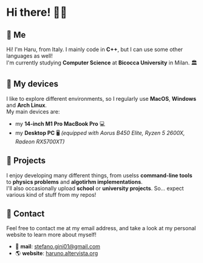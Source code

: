 # Hi there! 👋🏻  
## 🎏 Me  
Hi! I'm Haru, from Italy. I mainly code in **C++**, but I can use some other languages as well!   
I'm currently studying **Computer Science** at **Bicocca University** in Milan. 🏛️

## 📯 My devices  
I like to explore different environments, so I regularly use **MacOS**, **Windows** and **Arch Linux**.  
My main devices are:  
- my **14-inch M1 Pro MacBook Pro** 💻
- my **Desktop PC** 🖥️ *(equipped with Aorus B450 Elite, Ryzen 5 2600X, Radeon RX5700XT)*

## 🚀 Projects  
I enjoy developing many different things, from uselss **command-line tools** to **physics problems** and **algotirhm implementations**.  
I'll also occasionally upload **school** or **university projects**. So... expect various kind of stuff from my repos! 

## 🧬 Contact
Feel free to contact me at my email address, and take a look at my personal website to learn more about myself!  
- 📨 **mail**: stefano.gini01@gmail.com  
- 🌎 **website**: [haruno.altervista.org](http://haruno.altervista.org)  

<!--
**Haruno19/Haruno19** is a ✨ _special_ ✨ repository because its `README.md` (this file) appears on your GitHub profile.

Here are some ideas to get you started:

- 🔭 I’m currently working on ...
- 🌱 I’m currently learning ...
- 👯 I’m looking to collaborate on ...
- 🤔 I’m looking for help with ...
- 💬 Ask me about ...
- 📫 How to reach me: ...
- 😄 Pronouns: ...
- ⚡ Fun fact: ...
-->
